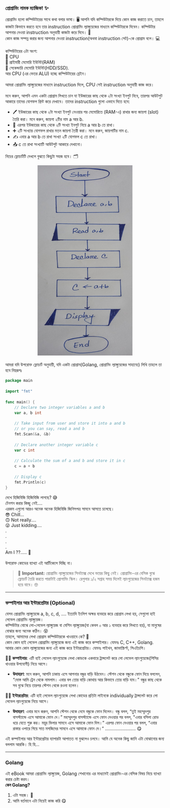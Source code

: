 ### প্রোগ্রামিং নামক ম্যাজিক! ✨  
প্রোগ্রামিং হলো কম্পিউটারের সাথে কথা বলার ভাষা। 🖥️ আপনি যদি কম্পিউটারকে দিয়ে কোন কাজ করাতে চান, তাহলে কাজটা কিভাবে করতে হবে তার instruction প্রোগ্রামিং ল্যাঙ্গুয়েজের মাধ্যমে কম্পিউটারকে দিবেন। কম্পিউটার আপনার দেওয়া instruction অনুযায়ী কাজটা করে দিবে। 🎩<br>
কোন কাজ সম্পন্ন করার জন্য আপনার দেওয়া instruction(অথবা instruction সেট)-কে প্রোগ্রাম বলে। 💻<br><br>
কম্পিউটারের ৩টা অংশ:<br>
🧠 CPU<br>
📒 প্রাইমারী মেমোরি ইউনিট(RAM)<br>
💾 সেকেন্ডারি মেমোরি ইউনিট(HDD/SSD).<br>
আর CPU (এর ভেতর ALU) হচ্ছে কম্পিউটারের ব্রেইন।
<br><br>
আমরা প্রোগ্রামিং ল্যাঙ্গুয়েজের মাধ্যমে instruction দিলে, CPU সেই instruction অনুযায়ী কাজ করে।
<br><br>
মনে করুন, আপনি এমন একটা প্রোগ্রাম লিখতে চান যা ইউজারের কাছ থেকে ২টা সংখ্যা ইনপুট নিবে, তারপর আউটপুট আকারে তাদের যোগফল প্রিন্ট করে দেখাবে। তাদের instruction গুলো এভাবে দিতে হবে:
- 🖊️ ইউজারের কাছ থেকে ২টা সংখ্যা ইনপুট নেওয়ার পর মেমোরিতে (RAM-এ) রাখার জন্য জায়গা (slot) তৈরি করা। মনে করুন, জায়গা ২টির নাম a আর b.
- 🔢 এরপর ইউজারের কাছ থেকে ২টি সংখ্যা ইনপুট নিয়ে a আর b তে রাখা।
- ➕ ২টি সংখ্যার যোগফল রাখার মতন জায়গা তৈরী করা। মনে করুন, জায়গাটির নাম c.
- ✍️ এবার a আর b তে রাখা সংখ্যা ২টি যোগফল c তে রাখা।
- 📤 c তে রাখা সংখ্যাটি আউটপুট আকারে দেখানো।

নিচের ফ্লোচার্টটি দেখলে বুঝতে কিছুটা সহজ হবে। 🗂️

<div style="display: flex; justify-content: center; margin-bottom:20px;">
<img src="./flow_chart.jpg" alt="Flow Chart" width="300" height="600">
</div>


আমরা যদি উপরোক্ত ফ্লোচার্ট অনুযায়ী, যদি একটা প্রোগ্রাম(Golang, প্রোগ্রামিং ল্যাঙ্গুয়েজের সাহায্যে) লিখি তাহলে তা হবে নিম্নরূপঃ


```go
package main

import "fmt"

func main() {
	// Declare two integer variables a and b
	var a, b int

	// Take input from user and store it into a and b
	// or you can say, read a and b
	fmt.Scan(&a, &b)

	// Declare another integer variable c
	var c int

	// Calculate the sum of a and b and store it in c
	c = a + b

	// Display c
	fmt.Println(c)
}
```
দেখে হিজিবিজি হিজিবিজি লাগছে? 😅<br>
টেনশন করার কিচ্ছু নেই….<br>
এরকম এগুলো আরও অনেক অনেক হিজিবিজি জিনিসপত্র সামনে আসতে চলেছে।<br>
😎 Chill...<br>
🙃 Not really....<br>
😜 Just kidding....<br>
.<br>
.<br>
.<br>
.<br>
Am I ??..... 🤔
<br><br> উপরোক্ত কোডের ব্যাখ্যা এই আর্টিকেলে দিচ্ছি না।
<br>

> 🚨 **Important:** প্রোগ্রামিং ল্যাঙ্গুয়েজের সিনট্যাক্স দেখে ভয়ের কিছু নেই। প্রোগ্রামিং-এর বেসিক বুঝে ফ্লোচার্ট তৈরি করতে পারাটাই প্রোগামিং স্কিল। রেগুলার ১/২ সপ্তাহ সময় দিলেই ল্যাংগুয়েজের সিনট্যাক্স হজম হয়ে যাবে। 🤓

---

### কম্পাইলার আর ইন্টারপ্রেটার (Optional)
যেসব প্রোগ্রামিং ল্যাঙ্গুয়েজে a, b, c, d, .... ইত্যাদি ইংলিশ অক্ষর ব্যবহার করে প্রোগ্রাম লেখা হয়, সেগুলো হাই লেভেল প্রোগ্রামিং ল্যাঙ্গুয়েজ।<br> 
কম্পিউটার বোঝে লো-লেভেল ল্যাঙ্গুয়েজ বা মেশিন ল্যাঙ্গুয়েজ(যা কেবল ০ আর ১ ব্যবহার করে লিখতে হয়), যা মানুষের বোঝার জন্য অনেক কঠিন। 😵<br>
তাহলে, আমাদের লেখা প্রোগ্রাম কম্পিউটারকে খাওয়াবে কে? 🤔<br>
কোন কোন হাই লেভেল প্রোগ্রামিং ল্যাঙ্গুয়েজে জন্য এই কাজ করে কম্পাইলার। যেমনঃ C, C++, Golang.<br>
আবার কোন কোন ল্যাঙ্গুয়েজের জন্য এই কাজ করে ইন্টারপ্রেটার। যেমনঃ পাইথন, জাভাস্ক্রিপ্ট, পিএইচপি। 

👩‍💻 **কম্পাইলার**: 
এটি হাই লেভেল ল্যাংগুয়েজে লেখা কোডকে একবারে ট্রান্সলেট করে লো লেভেল ল্যাংগুয়েজে(পিসির খাওয়ার উপযোগী) নিয়ে আসে।
- **উদাহরণ**: মনে করুন, আপনি ঢাকায় এসে আপনার বন্ধুর বাড়ি উঠবেন। স্টেশন থেকে বন্ধুকে ফোন দিয়ে বললেন, “দোস্ত আমি ট্রেন থেকে নামলাম। এবার বল তোর বাড়ি কোথায় আর কিভাবে তোর বাড়ি যাব।” বন্ধুর কাছ থেকে সব বুঝে নিয়ে তারপর স্টেশন থেকে রওনা হলেন।

👨‍💻 **ইন্টারপ্রেটার**: 
এটি হাই লেভেল ল্যাংগুয়েজে লেখা কোডের প্রতিটা লাইনকে individually ট্রান্সলেট করে লো লেভেল ল্যাংগুয়েজে নিয়ে আসে।
- **উদাহরণ**: এবার মনে করুন, আপনি স্টেশন থেকে নেমে বন্ধুকে ফোন দিলেন। বন্ধু বলল, “তুই মহম্মুদপুর বাসস্ট্যান্ডে এসে আমাকে ফোন দে।” মহম্মুদপুর বাসস্ট্যান্ডে এসে ফোন দেওয়ার পর বলল, "এবার বসিলা রোড ধরে যেতে শুরু কর। ময়ূর ভিলার সামনে এসে আমাকে ফোন দিস।” এরপর ফোন দেওয়ার পর বলল, “এবার রাস্তার ওপারে গিয়ে সাত মসজিদের সামনে এসে আমাকে ফোন দে।” ........................ 😋 

এই কম্পাইলার আর ইন্টারপ্রেটার ব্যাপারটা আপাতত না বুঝলেও চলবে। আমি যে অনেক কিছু জানি এটা বোঝানোর জন্য বললাম আরকি। হি হি…

---

### Golang
এই eBook আমরা প্রোগ্রামিং ল্যাঙ্গুয়েজ, Golang শেখানোর এর মাধ্যমেই প্রোগ্রামিং-এর বেসিক বিষয় নিয়ে ব্যাখ্যা করার চেষ্টা করব।<br>
**কেন Golang?**
1. এটা সহজ। 🐹
2. আমি বর্তমানে এটা নিয়েই কাজ করি 😋

